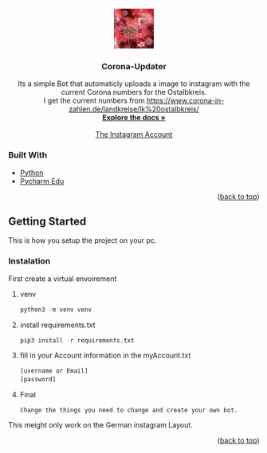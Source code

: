 <div id="top"></div>

<!-- PROJECT LOGO -->
<br />
<div align="center">
  <a href="https://github.com/github_username/repo_name">
    <img src="logo.jpg" alt="Logo" width="80" height="80">
  </a>

<h3 align="center">Corona-Updater</h3>

  <p align="center">
    Its a simple Bot that automaticly uploads a image to instagram with the current Corona numbers for the Ostalbkreis. <br>
    I get the current numbers from <a href="https://www.corona-in-zahlen.de/landkreise/lk%20ostalbkreis/">https://www.corona-in-zahlen.de/landkreise/lk%20ostalbkreis/</a>
    <br />
    <a href="https://github.com/github_username/repo_name"><strong>Explore the docs »</strong></a>
    <br />
    <br />
    <a href="https://www.instagram.com/corona_zahlen_ostalbkreis/">The Instagram Account</a>
  </p>
</div>



### Built With

* [Python](https://python.org)
* [Pycharm Edu](https://www.jetbrains.com/de-de/pycharm/)

<p align="right">(<a href="#top">back to top</a>)</p>



<!-- GETTING STARTED -->
## Getting Started

This is how you setup the project on your pc.

### Instalation

First create a virtual envoirement
1. venv
   ```python
   python3 -m venv venv
   ```
2. install requirements.txt
   ```python
   pip3 install -r requirements.txt 
   ```
3. fill in your Account information in the myAccount.txt
   ```sh
   [username or Email]
   [password]
   ```
4. Final
   ```
   Change the things you need to change and create your own bot.
   ```
   
This meight only work on the German instagram Layout.

<p align="right">(<a href="#top">back to top</a>)</p>
